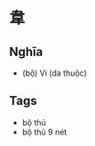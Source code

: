 # 韋

## Nghĩa
* (bộ) Vi (da thuộc)

## Tags
* bộ thủ
* bộ thủ 9 nét

<script>window.HANZI_FIELD='韋';</script>